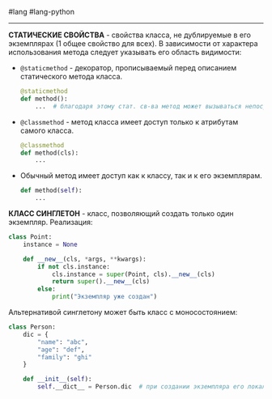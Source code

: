 #lang #lang-python  

---
**СТАТИЧЕСКИЕ СВОЙСТВА** - свойства класса, не дублируемые в его экземплярах (1 общее свойство для всех).
В зависимости от характера использования метода следует указывать его область видимости:

- `@staticmethod` - декоратор, прописываемый перед описанием статического метода класса.
  ```python
  @staticmethod
  def method():
      ...  # благодаря этому стат. св-ва метод может вызываться непосредственно через класс.
  ```

- `@classmethod` - метод класса имеет доступ только к атрибутам самого класса.
  ```python
  @classmethod
  def method(cls):
      ...
  ```

- Обычный метод имеет доступ как к классу, так и к его экземплярам.
  ```python
  def method(self):
      ...
  ```

**КЛАСС СИНГЛЕТОН** - класс, позволяющий создать только один экземпляр.
Реализация:
```python
class Point:
    instance = None

    def __new__(cls, *args, **kwargs):
        if not cls.instance:
            cls.instance = super(Point, cls).__new__(cls)
            return super().__new__(cls)
        else:
            print("Экземпляр уже создан")
```

Альтернативой синглетону может быть класс с моносостоянием:
```python
class Person:
    dic = {
        "name": "abc",
        "age": "def",
        "family": "ghi"
    }

    def __init__(self):
        self.__dict__ = Person.dic  # при создании экземпляра его локальный словарь данных ссылается на глобальный словарь всего класса
```
